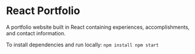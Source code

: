 # React Portfolio
A portfolio website built in React containing experiences, accomplishments, and contact information.

To install dependencies and run locally:
`
npm install
npm start
`